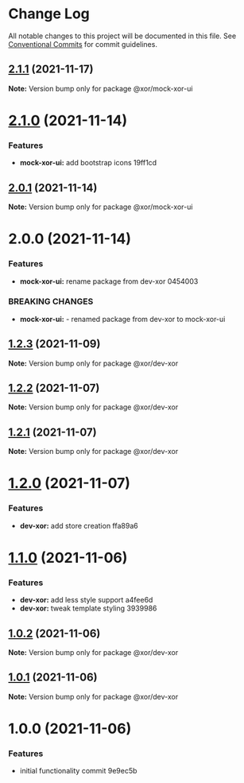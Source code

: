 # Change Log

All notable changes to this project will be documented in this file.
See [Conventional Commits](https://conventionalcommits.org) for commit guidelines.

## [2.1.1](/compare/@xor/mock-xor-ui@2.1.0...@xor/mock-xor-ui@2.1.1) (2021-11-17)

**Note:** Version bump only for package @xor/mock-xor-ui





# [2.1.0](/compare/@xor/mock-xor-ui@2.0.1...@xor/mock-xor-ui@2.1.0) (2021-11-14)


### Features

* **mock-xor-ui:** add bootstrap icons 19ff1cd





## [2.0.1](/compare/@xor/mock-xor-ui@2.0.0...@xor/mock-xor-ui@2.0.1) (2021-11-14)

**Note:** Version bump only for package @xor/mock-xor-ui





# 2.0.0 (2021-11-14)


### Features

* **mock-xor-ui:** rename package from dev-xor 0454003


### BREAKING CHANGES

* **mock-xor-ui:** - renamed package from dev-xor to mock-xor-ui





## [1.2.3](/compare/@xor/dev-xor@1.2.2...@xor/dev-xor@1.2.3) (2021-11-09)

**Note:** Version bump only for package @xor/dev-xor





## [1.2.2](/compare/@xor/dev-xor@1.2.1...@xor/dev-xor@1.2.2) (2021-11-07)

**Note:** Version bump only for package @xor/dev-xor





## [1.2.1](/compare/@xor/dev-xor@1.2.0...@xor/dev-xor@1.2.1) (2021-11-07)

**Note:** Version bump only for package @xor/dev-xor





# [1.2.0](/compare/@xor/dev-xor@1.1.0...@xor/dev-xor@1.2.0) (2021-11-07)


### Features

* **dev-xor:** add store creation ffa89a6





# [1.1.0](/compare/@xor/dev-xor@1.0.2...@xor/dev-xor@1.1.0) (2021-11-06)


### Features

* **dev-xor:** add less style support a4fee6d
* **dev-xor:** tweak template styling 3939986





## [1.0.2](/compare/@xor/dev-xor@1.0.1...@xor/dev-xor@1.0.2) (2021-11-06)

**Note:** Version bump only for package @xor/dev-xor





## [1.0.1](/compare/@xor/dev-xor@1.0.0...@xor/dev-xor@1.0.1) (2021-11-06)

**Note:** Version bump only for package @xor/dev-xor





# 1.0.0 (2021-11-06)


### Features

* initial functionality commit 9e9ec5b
